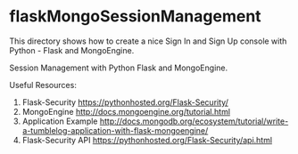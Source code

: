 flaskMongoSessionManagement
===========================

This directory shows how to create a nice Sign In and Sign Up console with Python - Flask and MongoEngine.

Session Management with Python Flask and MongoEngine.

Useful Resources:

1. Flask-Security https://pythonhosted.org/Flask-Security/
2. MongoEngine http://docs.mongoengine.org/tutorial.html
3. Application Example http://docs.mongodb.org/ecosystem/tutorial/write-a-tumblelog-application-with-flask-mongoengine/
4. Flask-Security API https://pythonhosted.org/Flask-Security/api.html

